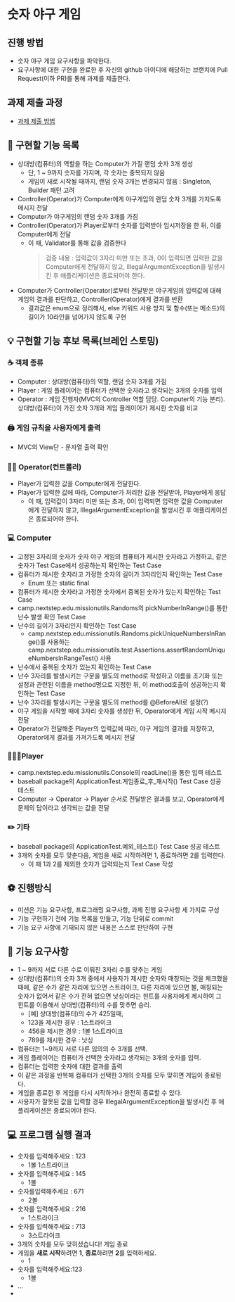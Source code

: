 # 숫자 야구 게임
## 진행 방법
* 숫자 야구 게임 요구사항을 파악한다.
* 요구사항에 대한 구현을 완료한 후 자신의 github 아이디에 해당하는 브랜치에 Pull Request(이하 PR)를 통해 과제를 제출한다.

## 과제 제출 과정
* [과제 제출 방법](https://github.com/next-step/nextstep-docs/tree/master/precourse)

## ︎📝 구현할 기능 목록
* 상대방(컴퓨터)의 역할을 하는 Computer가 가질 랜덤 숫자 3개 생성
    * 단, 1 ~ 9까지 숫자를 가지며, 각 숫자는 중복되지 않음
    * 게임이 새로 시작될 때까지, 랜덤 숫자 3개는 변경되지 않음 : Singleton, Builder 패턴 고려
* Controller(Operator)가 Computer에게 야구게임의 랜덤 숫자 3개를 가지도록 메시지 전달
* Computer가 야구게임의 랜덤 숫자 3개를 가짐
* Controller(Operator)가 Player로부터 숫자를 입력받아 임시저장을 한 뒤, 이를 Computer에게 전달
  * 이 때, Validator를 통해 값을 검증한다
    > 검증 내용 : 입력값이 3자리 미만 또는 초과, 0이 입력되면 입력한 값을 Computer에게 전달하지 않고,
    IllegalArgumentException을 발생시킨 후 애플리케이션은 종료되어야 한다.
* Computer가 Controller(Operator)로부터 전달받은 야구게임의 입력값에 대해 게임의 결과를 판단하고,
  Controller(Operator)에게 결과를 반환
  * 결과값은 enum으로 정리해서, else 키워드 사용 방지 및 함수(또는 메소드)의 길이가 10라인을 넘어가지 않도록 구현

## ︎💡 구현할 기능 후보 목록(브레인 스토밍)
### ☕️ 객체 종류
* Computer : 상대방(컴퓨터)의 역할, 랜덤 숫자 3개를 가짐
* Player : 게임 플레이어는 컴퓨터가 선택한 숫자라고 생각되는 3개의 숫자를 입력
* Operator : 게임 진행자(MVC의 Controller 역할 담당. Computer의 기능 분리). 상대방(컴퓨터)이 가진 숫자 3개와 게임 플레이어가 제시한 숫자를 비교

### 🖨 게임 규칙을 사용자에게 출력
* MVC의 View단 - 문자열 출력 확인

### 🤹🏼 Operator(컨트롤러)
* Player가 입력한 값을 Computer에게 전달한다.
* Player가 입력한 값에 따라, Computer가 처리한 값을 전달받아, Player에게 응답
    * 이 때, 입력값이 3자리 미만 또는 초과, 0이 입력되면 입력한 값을 Computer에게 전달하지 않고,
      IllegalArgumentException을 발생시킨 후 애플리케이션은 종료되어야 한다.

### 💻 Computer
* 고정된 3자리의 숫자가 숫자 야구 게임의 컴퓨터가 제시한 숫자라고 가정하고, 같은 숫자가 Test Case에서 성공하는지 확인하는 Test Case
* 컴퓨터가 제시한 숫자라고 가정한 숫자의 길이가 3자리인지 확인하는 Test Case
    * Enum 또는 static final
* 컴퓨터가 제시한 숫자라고 가정한 숫자에서 중복된 숫자가 있는지 확인하는 Test Case
* camp.nextstep.edu.missionutils.Randoms의 pickNumberInRange()를 통한 난수 발생 확인 Test Case
* 난수의 길이가 3자리인지 확인하는 Test Case
    * camp.nextstep.edu.missionutils.Randoms.pickUniqueNumbersInRange()를 사용하는
      camp.nextstep.edu.missionutils.test.Assertions.assertRandomUniqueNumbersInRangeTest() 사용
* 난수에서 중복된 숫자가 있는지 확인하는 Test Case
* 난수 3자리를 발생시키는 구문을 별도의 method로 작성하고 이름을 초기화 또는 설정과 관련된 이름을 method명으로 지정한 뒤,
  이 method호출이 성공하는지 확인하는 Test Case
* 난수 3자리를 발생시키는 구문을 별도의 method를 @BeforeAll로 설정(?)
* 야구 게임을 시작할 때에 3자리 숫자를 생성한 뒤, Operator에게 게임 시작 메시지 전달
* Operator가 전달해준 Player의 입력값에 따라, 야구 게임의 결과를 저장하고, Operator에게 결과를 가져가도록 메시지 전달

### 🧑🏻‍💻Player
* camp.nextstep.edu.missionutils.Console의 readLine()을 통한 입력 테스트
* baseball package의 ApplicationTest.게임종료_후_재시작() Test Case 성공 테스트
* Computer -> Operator -> Player 순서로 전달받은 결과를 보고, Operator에게 문제의 답이라고 생각되는 값을 전달


### ✏️ 기타
* baseball package의 ApplicationTest.예외_테스트() Test Case 성공 테스트
* 3개의 숫자를 모두 맞춘다음, 게임을 새로 시작하려면 1, 종료하려면 2를 입력한다.
    * 이 때 1과 2를 제외한 숫자가 입력되는지 Test Case 작성

## ⚽ 진행방식
* 미션은 기능 요구사항, 프로그래밍 요구사항, 과제 진행 요구사항 세 가지로 구성
* 기능 구현하기 전에 기능 목록을 만들고, 기능 단위로 commit
* 기능 요구 사항에 기재되지 않은 내용은 스스로 판단하여 구현

## 💬 기능 요구사항
* 1 ~ 9까지 서로 다른 수로 이뤄진 3자리 수를 맞추는 게임
* 상대방(컴퓨터)의 숫자 3개 중에서 사용자가 제시한 숫자와 매칭되는 것을 체크했을 때에, 같은 수가 같은 자리에 있으면
  스트라이크, 다른 자리에 있으면 볼, 매칭되는 숫자가 없어서 같은 수가 전혀 없으면 낫싱이라는 힌트를 사용자에게 제시하여
  그 힌트를 이용해서 상대방(컴퓨터)의 수를 맞추면 승리.
    * [예] 상대방(컴퓨터)의 수가 425일때,
    * 123을 제시한 경우 : 1스트라이크
    * 456을 제시한 경우 : 1볼 1스트라이크
    * 789를 제시한 경우 : 낫싱
* 컴퓨터는 1~9까지 서로 다른 임의의 수 3개를 선택.
* 게임 플레이어는 컴퓨터가 선택한 숫자라고 생각되는 3개의 숫자를 입력.
* 컴퓨터는 입력한 숫자에 대한 결과를 출력
* 이 같은 과정을 반복해 컴퓨터가 선택한 3개의 숫자를 모두 맞히면 게임이 종료된다.
* 게임을 종료한 후 게임을 다시 시작하거나 완전히 종료할 수 있다.
* 사용자가 잘못된 값을 입력할 경우 IllegalArgumentException을 발생시킨 후 애플리케이션은 종료되어야 한다.

## ‍💻 프로그램 실행 결과
* 숫자를 입력해주세요 : 123
    * 1볼 1스트라이크
* 숫자를 입력해주세요 : 145
    * 1볼
* 숫자를입력해주세요 : 671
    * 2볼
* 숫자를 입력해주세요 : 216
    * 1스트라이크
* 숫자를 입력해주세요 : 713
    * 3스트라이크
* 3개의 숫자를 모두 맞히셨습니다! 게임 종료
* 게임을 **새로 시작**하려면 **1**, **종료**하려면 **2**를 입력하세요.
    * 1
* 숫자를 입력해주세요:123
    * 1볼
* ...
* 